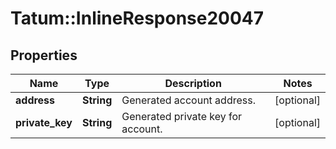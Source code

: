 # Tatum::InlineResponse20047

## Properties
Name | Type | Description | Notes
------------ | ------------- | ------------- | -------------
**address** | **String** | Generated account address. | [optional] 
**private_key** | **String** | Generated private key for account. | [optional] 

